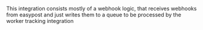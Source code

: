 This integration consists mostly of a webhook logic, that receives webhooks from easypost and just writes them to a queue to be processed by the worker tracking integration